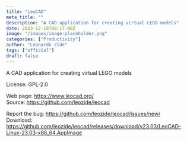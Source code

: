 ```yaml
---
title: "LeoCAD"
meta_title: ""
description: "A CAD application for creating virtual LEGO models"
date: 2023-12-18T08:17:00Z
image: "/images/image-placeholder.png"
categories: ["Productivity"]
author: "Leonardo Zide"
tags: ["official"]
draft: false
---
```


A CAD application for creating virtual LEGO models

License: GPL-2.0

Web page: https://www.leocad.org/  
Source: https://github.com/leozide/leocad

Report the bug: https://github.com/leozide/leocad/issues/new/  
Download: https://github.com/leozide/leocad/releases/download/v23.03/LeoCAD-Linux-23.03-x86_64.AppImage
